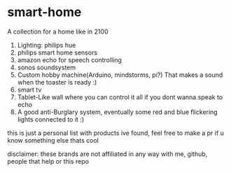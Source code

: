 # smart-home
A collection for a home like in 2100

1. Lighting: philips hue
2. philips smart home sensors
3. amazon echo for speech controlling
4. sonos soundsystem
5. Custom hobby machine(Arduino, mindstorms, pi?) That makes a sound when the toaster is ready :)
6. smart tv
7. Tablet-Like wall where you can control it all if you dont wanna speak to echo
8. A good anti-Burglary system, eventually some red and blue flickering lights connected to it :)

this is just a personal list with products ive found, feel free to make a pr if u know something else thats cool

disclaimer: these brands are not affiliated in any way with me, github, people that help or this repo
